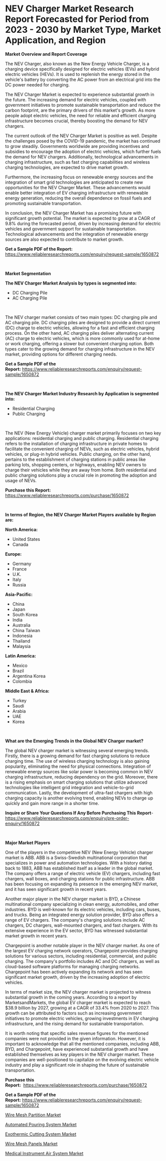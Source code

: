 <p><h1>NEV Charger Market Research Report Forecasted for Period from 2023 -  2030 by Market Type, Market Application, and Region</h1></p><p><strong>Market Overview and Report Coverage</strong></p>
<p><p>The NEV Charger, also known as the New Energy Vehicle Charger, is a charging device specifically designed for electric vehicles (EVs) and hybrid electric vehicles (HEVs). It is used to replenish the energy stored in the vehicle's battery by converting the AC power from an electrical grid into the DC power needed for charging.</p><p>The NEV Charger Market is expected to experience substantial growth in the future. The increasing demand for electric vehicles, coupled with government initiatives to promote sustainable transportation and reduce the carbon footprint, are the primary drivers of this market's growth. As more people adopt electric vehicles, the need for reliable and efficient charging infrastructure becomes crucial, thereby boosting the demand for NEV chargers.</p><p>The current outlook of the NEV Charger Market is positive as well. Despite the challenges posed by the COVID-19 pandemic, the market has continued to grow steadily. Governments worldwide are providing incentives and subsidies to encourage the adoption of electric vehicles, which further fuels the demand for NEV chargers. Additionally, technological advancements in charging infrastructure, such as fast charging capabilities and wireless charging technologies, are expected to drive market growth.</p><p>Furthermore, the increasing focus on renewable energy sources and the integration of smart grid technologies are anticipated to create new opportunities for the NEV Charger Market. These advancements would enable better integration of EV charging infrastructure with renewable energy generation, reducing the overall dependence on fossil fuels and promoting sustainable transportation.</p><p>In conclusion, the NEV Charger Market has a promising future with significant growth potential. The market is expected to grow at a CAGR of 9.8% during the forecasted period, driven by increasing demand for electric vehicles and government support for sustainable transportation. Technological advancements and the integration of renewable energy sources are also expected to contribute to market growth.</p></p>
<p><strong>Get a Sample PDF of the Report:</strong> <a href="https://www.reliableresearchreports.com/enquiry/request-sample/1650872">https://www.reliableresearchreports.com/enquiry/request-sample/1650872</a></p>
<p>&nbsp;</p>
<p><strong>Market Segmentation</strong></p>
<p><strong>The NEV Charger Market Analysis by types is segmented into:</strong></p>
<p><ul><li>DC Charging Pile</li><li>AC Charging Pile</li></ul></p>
<p>&nbsp;</p>
<p><p>The NEV charger market consists of two main types: DC charging pile and AC charging pile. DC charging piles are designed to provide a direct current (DC) charge to electric vehicles, allowing for a fast and efficient charging process. On the other hand, AC charging piles deliver alternating current (AC) charge to electric vehicles, which is more commonly used for at-home or work charging, offering a slower but convenient charging option. Both types cater to the growing demand for charging infrastructure in the NEV market, providing options for different charging needs.</p></p>
<p><strong>Get a Sample PDF of the Report:</strong>&nbsp;<a href="https://www.reliableresearchreports.com/enquiry/request-sample/1650872">https://www.reliableresearchreports.com/enquiry/request-sample/1650872</a></p>
<p>&nbsp;</p>
<p><strong>The NEV Charger Market Industry Research by Application is segmented into:</strong></p>
<p><ul><li>Residential Charging</li><li>Public Charging</li></ul></p>
<p>&nbsp;</p>
<p><p>The NEV (New Energy Vehicle) charger market primarily focuses on two key applications: residential charging and public charging. Residential charging refers to the installation of charging infrastructure in private homes to facilitate the convenient charging of NEVs, such as electric vehicles, hybrid vehicles, or plug-in hybrid vehicles. Public charging, on the other hand, pertains to the establishment of charging stations in public areas like parking lots, shopping centers, or highways, enabling NEV owners to charge their vehicles while they are away from home. Both residential and public charging solutions play a crucial role in promoting the adoption and usage of NEVs.</p></p>
<p><strong>Purchase this Report:</strong>&nbsp; <a href="https://www.reliableresearchreports.com/purchase/1650872">https://www.reliableresearchreports.com/purchase/1650872</a></p>
<p>&nbsp;</p>
<p><strong>In terms of Region, the NEV Charger Market Players available by Region are:</strong></p>
<p>
    <p> <strong> North America: </strong>
        <ul>
            <li>United States</li>
            <li>Canada</li>
        </ul>
        </p> 
    <p> <strong> Europe: </strong>
        <ul>
            <li>Germany</li>
            <li>France</li>
            <li>U.K.</li>
            <li>Italy</li>
            <li>Russia</li>
        </ul>
        </p> 
    <p> <strong> Asia-Pacific: </strong>
        <ul>
            <li>China</li>
            <li>Japan</li>
            <li>South Korea</li>
            <li>India</li>
            <li>Australia</li>
            <li>China Taiwan</li>
            <li>Indonesia</li>
            <li>Thailand</li>
            <li>Malaysia</li>
        </ul>
        </p> 
    <p> <strong> Latin America: </strong>
        <ul>
            <li>Mexico</li>
            <li>Brazil</li>
            <li>Argentina Korea</li>
            <li>Colombia</li>
        </ul>
        </p> 
    <p> <strong> Middle East & Africa: </strong>
        <ul>
            <li>Turkey</li>
            <li>Saudi</li>
            <li>Arabia</li>
            <li>UAE</li>
            <li>Korea</li>
        </ul>
    </p>
    </p>
<p>&nbsp;</p>
<p><strong>What are the Emerging Trends in the Global NEV Charger market?</strong></p>
<p><p>The global NEV charger market is witnessing several emerging trends. Firstly, there is a growing demand for fast charging solutions to reduce charging time. The use of wireless charging technology is also gaining popularity, eliminating the need for physical connections. Integration of renewable energy sources like solar power is becoming common in NEV charging infrastructure, reducing dependency on the grid. Moreover, there is a rising emphasis on smart charging solutions that utilize advanced technologies like intelligent grid integration and vehicle-to-grid communication. Lastly, the development of ultra-fast chargers with high charging capacity is another evolving trend, enabling NEVs to charge up quickly and gain more range in a shorter time.</p></p>
<p><strong>Inquire or Share Your Questions If Any Before Purchasing This Report</strong>- <a href="https://www.reliableresearchreports.com/enquiry/pre-order-enquiry/1650872">https://www.reliableresearchreports.com/enquiry/pre-order-enquiry/1650872</a></p>
<p>&nbsp;</p>
<p><strong>Major Market Players</strong></p>
<p><p>One of the players in the competitive NEV (New Energy Vehicle) charger market is ABB. ABB is a Swiss-Swedish multinational corporation that specializes in power and automation technologies. With a history dating back to 1883, ABB has established itself as a leader in the global market. The company offers a range of electric vehicle (EV) chargers, including fast chargers, wall boxes, and charging stations for public infrastructure. ABB has been focusing on expanding its presence in the emerging NEV market, and it has seen significant growth in recent years.</p><p>Another major player in the NEV charger market is BYD, a Chinese multinational company specializing in clean energy, automobiles, and other industries. BYD is well-known for its electric vehicles, including cars, buses, and trucks. Being an integrated energy solution provider, BYD also offers a range of EV chargers. The company's charging solutions include AC chargers, DC chargers, wall-mounted chargers, and fast chargers. With its extensive experience in the EV sector, BYD has witnessed substantial market growth in recent years.</p><p>Chargepoint is another notable player in the NEV charger market. As one of the largest EV charging network operators, Chargepoint provides charging solutions for various sectors, including residential, commercial, and public charging. The company's portfolio includes AC and DC chargers, as well as cloud-based software platforms for managing charging networks. Chargepoint has been actively expanding its network and has seen significant market growth, driven by the increasing adoption of electric vehicles.</p><p>In terms of market size, the NEV charger market is projected to witness substantial growth in the coming years. According to a report by MarketsandMarkets, the global EV charger market is expected to reach $38.9 billion by 2027, growing at a CAGR of 33.4% from 2020 to 2027. This growth can be attributed to factors such as increasing government initiatives to promote electric vehicles, growing investments in EV charging infrastructure, and the rising demand for sustainable transportation.</p><p>It is worth noting that specific sales revenue figures for the mentioned companies were not provided in the given information. However, it is important to acknowledge that all the mentioned companies, including ABB, BYD, and Chargepoint, have experienced substantial growth and have established themselves as key players in the NEV charger market. These companies are well-positioned to capitalize on the evolving electric vehicle industry and play a significant role in shaping the future of sustainable transportation.</p></p>
<p><strong>Purchase this Report:</strong>&nbsp;&nbsp;<a href="https://www.reliableresearchreports.com/purchase/1650872">https://www.reliableresearchreports.com/purchase/1650872</a></p>
<p></p>
<p><strong>Get a Sample PDF of the Report:</strong>&nbsp;<a href="https://www.reliableresearchreports.com/enquiry/request-sample/1650872">https://www.reliableresearchreports.com/enquiry/request-sample/1650872</a></p>
<p><p><a href="https://medium.com/@nolalockman2023/wire-mesh-partition-market-size-growth-forecast-2023-2030-f74acc9ae082">Wire Mesh Partition Market</a></p><p><a href="https://www.linkedin.com/pulse/decoding-automated-pouring-system-market-deep-dive-latest-gzywe/">Automated Pouring System Market</a></p><p><a href="https://www.linkedin.com/pulse/exothermic-cutting-system-market-size-share-global-analysis-fiqhe/">Exothermic Cutting System Market</a></p><p><a href="https://medium.com/@mikemonahan1944/wire-mesh-panels-market-size-growth-forecast-2023-2030-15cee975add5">Wire Mesh Panels Market</a></p><p><a href="https://github.com/RichRobinson5/Market-Research-Report-List-1/blob/main/medical-instrument-air-system-market.md">Medical Instrument Air System Market</a></p></p>
